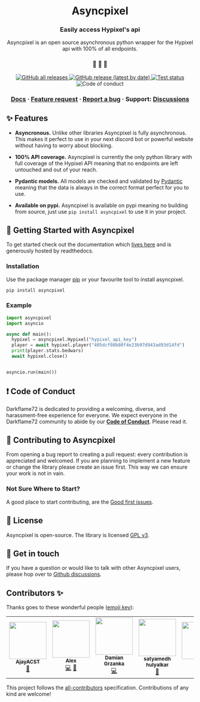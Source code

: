 <h1 align="center">
  Asyncpixel
</h1>

<h3 align="center">
  Easily access Hypixel's api
</h3>
<p align="center">
  Asyncpixel is an open source asynchronous python wrapper for the Hypixel api with 100% of all endpoints.
</p>

<h3 align="center">
 🤖 🎨 🚀
</h3>

<p align="center">
  <a href="https://github.com/Darkflame72/asyncpixel/releases">
    <img alt="GitHub all releases" src="https://img.shields.io/github/downloads/Darkflame72/asyncpixel/total">
  </a>
  <a href="https://github.com/Darkflame72/asyncpixel/releases">
    <img alt="GitHub release (latest by date)" src="https://img.shields.io/github/v/release/Darkflame72/asyncpixel">
  </a>
  <a href="https://github.com/Darkflame72/asyncpixel/actions?workflow=Tests">
  <img src="https://github.com/Darkflame72/asyncpixel/workflows/Tests/badge.svg" alt="Test status" />
  </a>
   <img src="https://img.shields.io/badge/Contributor%20Covenant-v2.0%20adopted-ff69b4.svg" alt="Code of conduct" />
</p>

<h3 align="center">
  <a href="https://asyncpixel.readthedocs.org">Docs</a>
  <span> · </span>
  <a href="https://github.com/Darkflame72/asyncpixel/discussions?discussions_q=category%3AIdeas">Feature request</a>
  <span> · </span>
  <a href="https://github.com/Darkflame72/asyncpixel/issues">Report a bug</a>
  <span> · </span>
  Support: <a href="https://github.com/Darkflame72/asyncpixel/discussions">Discussions</a>
</h3>

## ✨ Features

- **Asyncronous.** Unlike other libraries Asyncpixel is fully asynchronous. This makes it perfect to use in your next discord bot or powerful website without having to worry about blocking.

- **100% API coverage.** Asyncpixel is currently the only python library with full coverage of the Hypixel API meaning that no endpoints are left untouched and out of your reach.

- **Pydantic models.** All models are checked and validated by [Pydantic](https://github.com/samuelcolvin/pydantic) meaning that the data is always in the correct format perfect for you to use.

- **Available on pypi.** Asyncpixel is available on pypi meaning no building from source, just use `pip install asyncpixel` to use it in your project.

## 🏁 Getting Started with Asyncpixel

To get started check out the documentation which [lives here](https://asyncpixel.readthedocs.org) and is generously hosted by readthedocs.

### Installation

Use the package manager [pip](https://pip.pypa.io/en/stable/) or your favourite tool to install asyncpixel.

```bash
pip install asyncpixel
```

### Example

```python
import asyncpixel
import asyncio

async def main():
  hypixel = asyncpixel.Hypixel("hypixel_api_key")
  player = await hypixel.player("405dcf08b80f4e23b97d943ad93d14fd")
  print(player.stats.bedwars)
  await hypixel.close()


asyncio.run(main())
```

## ❗ Code of Conduct

Darkflame72 is dedicated to providing a welcoming, diverse, and harassment-free experience for everyone. We expect everyone in the Darkflame72 community to abide by our [**Code of Conduct**](https://github.com/Darkflame72/asyncpixel/blob/main/CODE_OF_CONDUCT.rst). Please read it.

## 🙌 Contributing to Asyncpixel

From opening a bug report to creating a pull request: every contribution is appreciated and welcomed. If you are planning to implement a new feature or change the library please create an issue first. This way we can ensure your work is not in vain.

### Not Sure Where to Start?

A good place to start contributing, are the [Good first issues](https://github.com/Darkflame72/asyncpixel/labels/good%20first%20issue).

## 📝 License

Asyncpixel is open-source. The library is licensed [GPL v3](https://www.gnu.org/licenses/gpl-3.0.en.html).

## 💬 Get in touch

If you have a question or would like to talk with other Asyncpixel users, please hop over to [Github discussions](https://github.com/Darkflame72/asyncpixel/discussions).

## Contributors ✨

Thanks goes to these wonderful people ([emoji key](https://allcontributors.org/docs/en/emoji-key)):

<!-- ALL-CONTRIBUTORS-LIST:START - Do not remove or modify this section -->
<!-- prettier-ignore-start -->
<!-- markdownlint-disable -->
<table>
  <tr>
    <td align="center"><a href="https://quirky.codes/"><img src="https://avatars2.githubusercontent.com/u/35202521?v=4?s=100" width="100px;" alt=""/><br /><sub><b>AjayACST</b></sub></a><br /><a href="#maintenance-AjayACST" title="Maintenance">🚧</a></td>
    <td align="center"><a href="https://github.com/aiexz"><img src="https://avatars3.githubusercontent.com/u/42418433?v=4?s=100" width="100px;" alt=""/><br /><sub><b>Alex</b></sub></a><br /><a href="https://github.com/Darkflame72/asyncpixel/commits?author=aiexz" title="Code">💻</a> <a href="https://github.com/Darkflame72/asyncpixel/issues?q=author%3Aaiexz" title="Bug reports">🐛</a></td>
    <td align="center"><a href="https://github.com/magicaltoast"><img src="https://avatars.githubusercontent.com/u/68669235?v=4?s=100" width="100px;" alt=""/><br /><sub><b>Damian Grzanka</b></sub></a><br /><a href="https://github.com/Darkflame72/asyncpixel/commits?author=magicaltoast" title="Code">💻</a></td>
    <td align="center"><a href="https://github.com/satyamedh"><img src="https://avatars.githubusercontent.com/u/47636284?v=4?s=100" width="100px;" alt=""/><br /><sub><b>satyamedh hulyalkar</b></sub></a><br /><a href="https://github.com/Darkflame72/asyncpixel/issues?q=author%3Asatyamedh" title="Bug reports">🐛</a></td>
    <td align="center"><a href="https://dubs.rip"><img src="https://avatars.githubusercontent.com/u/59372145?v=4?s=100" width="100px;" alt=""/><br /><sub><b>dubs</b></sub></a><br /><a href="https://github.com/Darkflame72/asyncpixel/issues?q=author%3Aduhby" title="Bug reports">🐛</a></td>
    <td align="center"><a href="https://github.com/Amund211"><img src="https://avatars.githubusercontent.com/u/14028449?v=4?s=100" width="100px;" alt=""/><br /><sub><b>Amund Eggen Svandal</b></sub></a><br /><a href="https://github.com/Darkflame72/asyncpixel/commits?author=Amund211" title="Code">💻</a> <a href="https://github.com/Darkflame72/asyncpixel/issues?q=author%3AAmund211" title="Bug reports">🐛</a></td>
  </tr>
</table>

<!-- markdownlint-restore -->
<!-- prettier-ignore-end -->

<!-- ALL-CONTRIBUTORS-LIST:END -->

This project follows the [all-contributors](https://github.com/all-contributors/all-contributors) specification. Contributions of any kind are welcome!
